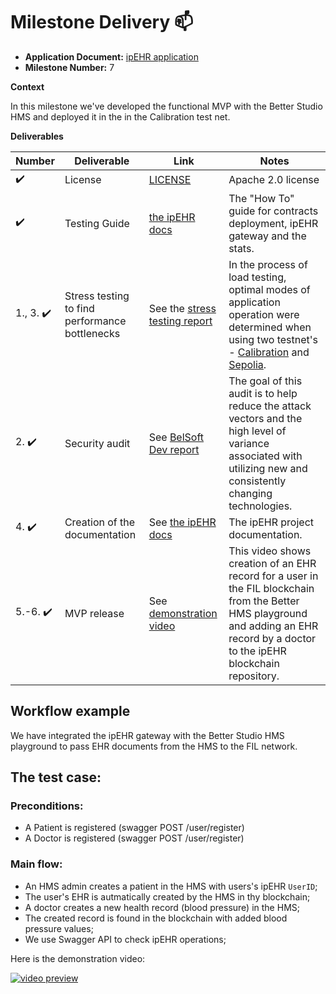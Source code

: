# Milestone Delivery :mailbox:

* **Application Document:** [ipEHR application](https://github.com/filecoin-project/devgrants/issues/418)
* **Milestone Number:** 7

**Context**

In this milestone we've developed the functional MVP with the Better Studio HMS and deployed it in the in the Calibration test net.

**Deliverables**

| Number                | Deliverable                              | Link                                                                                                                                  | Notes                                                                                                                                                                                                                                                                                                                  |
|-----------------------|------------------------------------------|---------------------------------------------------------------------------------------------------------------------------------------|------------------------------------------------------------------------------------------------------------------------------------------------------------------------------------------------------------------------------------------------------------------------------------------------------------------------|
| :heavy_check_mark:    | License | [LICENSE](https://github.com/bsn-si/IPEHR-stat/blob/main/LICENSE) | Apache 2.0 license |
| :heavy_check_mark:    | Testing Guide | [the ipEHR docs](https://ipehr.gitbook.io/docs/guides/install) | The "How To" guide for contracts deployment, ipEHR gateway and the stats. |
| 1., 3. :heavy_check_mark: | Stress testing to find performance bottlenecks | See the [stress testing report](https://github.com/bsn-si/IPEHR-gateway/blob/develop/progress/Milestone_7/Stress_testing/README.md) | In the process of load testing, optimal modes of application operation were determined when using two testnet's - [Calibration](https://calibration.filfox.info/en) and [Sepolia](https://sepolia.etherscan.io/). | 
| 2. :heavy_check_mark: | Security audit | See [BelSoft Dev report](https://github.com/bsn-si/IPEHR-gateway/blob/develop/progress/Milestone_7/Security_audit.md) | The goal of this audit is to help reduce the attack vectors and the high level of variance associated with utilizing new and consistently changing technologies. | 
| 4. :heavy_check_mark: | Creation of the documentation | See [the ipEHR docs](https://ipehr.gitbook.io/docs/) | The ipEHR project documentation. |
| 5.-6. :heavy_check_mark: | MVP release | See [demonstration video](https://media.bsn.si/ipehr/v2/ipehr_API_3.mp4) | This video shows creation of an EHR record for a user in the FIL blockchain from the Better HMS playground and adding an EHR record by a doctor to the ipEHR blockchain repository. |

## Workflow example

We have integrated the ipEHR gateway with the Better Studio HMS playground to pass EHR documents from the HMS to the FIL network.

## The test case:
### Preconditions:

-   A Patient is registered (swagger POST /user/register)
-   A Doctor is registered (swagger POST /user/register)

### Main flow:

-   An HMS admin creates a patient in the HMS with users's ipEHR `UserID`;
-   The user's EHR is autmatically created by the HMS in thу blockchain;
-   A doctor creates a new health record (blood pressure) in the HMS;
-   The created record is found in the blockchain with added blood pressure values;
-   We use Swagger API to check ipEHR operations;

Here is the demonstration video:

[![video preview](https://github.com/bsn-si/IPEHR-gateway/assets/98888366/8f56a41a-fa8d-41fc-a659-0b525e2cb29f)](https://media.bsn.si/ipehr/v2/ipehr_API_3.mp4)
